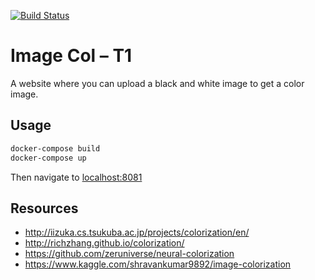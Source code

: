 [![Build Status](https://travis-ci.com/INF-HS-KL-BEGGEL/DL-SS20-T1-image-col.svg?token=Tp7J85d27M8xhediEsE2&branch=master)](https://travis-ci.com/INF-HS-KL-BEGGEL/DL-SS20-T1-image-col)

# Image Col – T1

A website where you can upload a black and white image to get a color image.

## Usage

```bash
docker-compose build
docker-compose up
```

Then navigate to [localhost:8081](http://localhost:8081/)

## Resources

- http://iizuka.cs.tsukuba.ac.jp/projects/colorization/en/
- http://richzhang.github.io/colorization/
- https://github.com/zeruniverse/neural-colorization
- https://www.kaggle.com/shravankumar9892/image-colorization